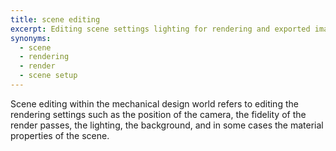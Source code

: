 ```yaml
---
title: scene editing
excerpt: Editing scene settings lighting for rendering and exported image generation
synonyms:
  - scene
  - rendering
  - render
  - scene setup
---
```

Scene editing within the mechanical design world refers to editing the rendering settings such as the position of the camera, the fidelity of the render passes, the lighting, the background, and in some cases the material properties of the scene.